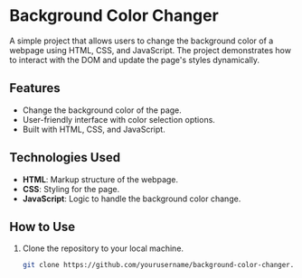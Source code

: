 # Background Color Changer

A simple project that allows users to change the background color of a webpage using HTML, CSS, and JavaScript. The project demonstrates how to interact with the DOM and update the page's styles dynamically.

## Features

- Change the background color of the page.
- User-friendly interface with color selection options.
- Built with HTML, CSS, and JavaScript.

## Technologies Used

- **HTML**: Markup structure of the webpage.
- **CSS**: Styling for the page.
- **JavaScript**: Logic to handle the background color change.

## How to Use

1. Clone the repository to your local machine.
   ```bash
   git clone https://github.com/yourusername/background-color-changer.git

